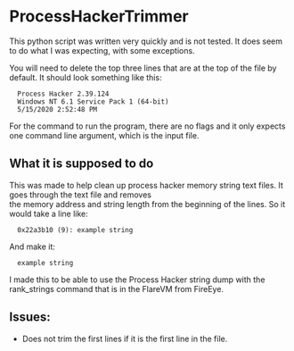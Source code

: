 # ProcessHackerTrimmer

This python script was written very quickly and is not tested. It does seem to do what I was expecting, with some exceptions. 

You will need to delete the top three lines that are at the top of the file by default. It should look something like this:

      Process Hacker 2.39.124
      Windows NT 6.1 Service Pack 1 (64-bit)
      5/15/2020 2:52:48 PM
      
For the command to run the program, there are no flags and it only expects one command line argument, which is the input file.

## What it is supposed to do

This was made to help clean up process hacker memory string text files. It goes through the text file and removes  
the memory address and string length from the beginning of the lines. So it would take a line like:

      0x22a3b10 (9): example string
      
And make it:
      
      example string
      
I made this to be able to use the Process Hacker string dump with the rank_strings command that is in the FlareVM from FireEye.

## Issues:

- Does not trim the first lines if it is the first line in the file.
